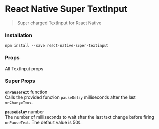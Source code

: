# React Native Super TextInput

> Super charged TextInput for React Native

### Installation
```
npm install --save react-native-super-textinput
```

### Props
All TextInput props

### Super Props

**`onPauseText`** function  
Calls the provided function `pauseDelay` milliseconds after the last `onChangeText`.

**`pauseDelay`** number  
The number of milliseconds to wait after the last text change before firing `onPauseText`. The default value is 500.
